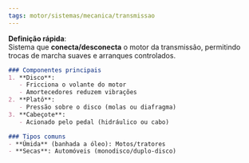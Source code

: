 ```yaml
---
tags: motor/sistemas/mecanica/transmissao
---
```

**Definição rápida**:  
Sistema que **conecta/desconecta** o motor da transmissão, permitindo trocas de marcha suaves e arranques controlados.  

```markdown
### Componentes principais  
1. **Disco**:  
   - Fricciona o volante do motor  
   - Amortecedores reduzem vibrações  
2. **Platô**:  
   - Pressão sobre o disco (molas ou diafragma)  
3. **Cabeçote**:  
   - Acionado pelo pedal (hidráulico ou cabo)  

### Tipos comuns  
- **Úmida** (banhada a óleo): Motos/tratores  
- **Secas**: Automóveis (monodisco/duplo-disco)
```

